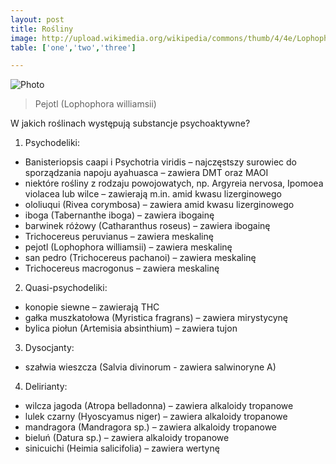 ```yaml
---
layout: post
title: Rośliny
image: http://upload.wikimedia.org/wikipedia/commons/thumb/4/4e/Lophophora_williamsii_ies.jpg/250px-Lophophora_williamsii_ies.jpg
table: ['one','two','three']

---
```

![Photo]({{page.image}})

>Pejotl (Lophophora williamsii)

W jakich roślinach występują substancje psychoaktywne?
1. Psychodeliki:
  * Banisteriopsis caapi i Psychotria viridis – najczęstszy surowiec do sporządzania napoju ayahuasca – zawiera DMT oraz MAOI
  * niektóre rośliny z rodzaju powojowatych, np. Argyreia nervosa, Ipomoea violacea lub wilce – zawierają m.in. amid kwasu lizerginowego
  * ololiuqui (Rivea corymbosa) – zawiera amid kwasu lizerginowego
  * iboga (Tabernanthe iboga) – zawiera ibogainę
  * barwinek różowy (Catharanthus roseus) – zawiera ibogainę
  * Trichocereus peruvianus – zawiera meskalinę
  * pejotl (Lophophora williamsii) – zawiera meskalinę
  * san pedro (Trichocereus pachanoi) – zawiera meskalinę
  * Trichocereus macrogonus – zawiera meskalinę
2. Quasi-psychodeliki:
  * konopie siewne – zawierają THC
  * gałka muszkatołowa (Myristica fragrans) – zawiera mirystycynę
  * bylica piołun (Artemisia absinthium) – zawiera tujon
3. Dysocjanty:
  * szałwia wieszcza (Salvia divinorum - zawiera salwinoryne A)
4. Delirianty:
  * wilcza jagoda (Atropa belladonna) – zawiera alkaloidy tropanowe
  * lulek czarny (Hyoscyamus niger) – zawiera alkaloidy tropanowe
  * mandragora (Mandragora sp.) – zawiera alkaloidy tropanowe
  * bieluń (Datura sp.) – zawiera alkaloidy tropanowe
  * sinicuichi (Heimia salicifolia) – zawiera wertynę
